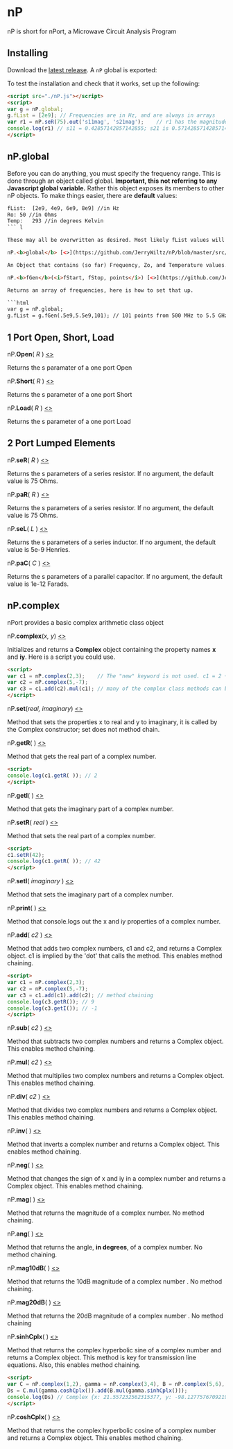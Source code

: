 # nP
nP is short for nPort, a Microwave Circuit Analysis Program

## Installing

Download the [latest release](https://github.com/JerryWiltz/nP/blob/master/dist/nP.js). A `nP` global is exported:

To test the installation and check that it works, set up the following:

```html
<script src="./nP.js"></script>
<script>
var g = nP.global;
g.fList = [2e9]; // Frequencies are in Hz, and are always in arrays
var r1 = nP.seR(75).out('s11mag', 's21mag');    // r1 has the magnitude of s11 and s21 of a series resistor
console.log(r1) // s11 = 0.42857142857142855; s21 is 0.5714285714285714
</script>
```

## nP.global
Before you can do anything, you must specify the frequency range. This is done through an object called global. <b>Important, this not referring to any Javascript global variable.</b> Rather this object exposes its members to other nP objects. To make things easier, there are <b>default</b> values:
```html
fList:	[2e9, 4e9, 6e9, 8e9] //in Hz
Ro:	50 //in Ohms
Temp:	293 //in degrees Kelvin
```	l

These may all be overwritten as desired. Most likely fList values will change the most,jj

nP.<b>global</b> [<>](https://github.com/JerryWiltz/nP/blob/master/src/np-global/src/global.js "Source")

An Object that contains (so far) Frequency, Zo, and Temperature values. There is also a member function that generates frequencies, always in Hz, in the form of fStart, fStop, and the number of points.

nP.<b>fGen</b>(<i>fStart, fStop, points</i>) [<>](https://github.com/JerryWiltz/nP/blob/master/src/np-global/src/global.js "Source")

Returns an array of frequencies, here is how to set that up.

```html
var g = nP.global;
g.fList = g.fGen(.5e9,5.5e9,101); // 101 points from 500 MHz to 5.5 GHz
```

## 1 Port Open, Short, Load

nP.<b>Open</b>(<i> R </i>) [<>](https://github.com/JerryWiltz/nP/blob/master/src/np-nport/src/lumpedRLC/openPort.js "Source")

Returns the s paramater of a one port Open

nP.<b>Short</b>(<i> R </i>) [<>](https://github.com/JerryWiltz/nP/blob/master/src/np-nport/src/lumpedRLC/shortPort.js "Source")

Returns the s parameter of a one port Short

nP.<b>Load</b>(<i> R </i>) [<>](https://github.com/JerryWiltz/nP/blob/master/src/np-nport/src/lumpedRLC/loadPort.js "Source")

Returns the s parameter of a one port Load

## 2 Port Lumped Elements

nP.<b>seR</b>(<i> R </i>) [<>](https://github.com/JerryWiltz/nP/blob/master/src/np-nport/src/lumpedRLC/seR.js "Source")

Returns the s parameters of a series resistor. If no argument, the default value is 75 Ohms.

nP.<b>paR</b>(<i> R </i>) [<>](https://github.com/JerryWiltz/nP/blob/master/src/np-nport/src/lumpedRLC/paR.js "Source")

Returns the s parameters of a series resistor. If no argument, the default value is 75 Ohms.

nP.<b>seL</b>(<i> L </i>) [<>](https://github.com/JerryWiltz/nP/blob/master/src/np-nport/src/lumpedRLC/seL.js "Source")

Returns the s parameters of a series inductor. If no argument, the default value is 5e-9 Henries.

nP.<b>paC</b>(<i> C </i>) [<>](https://github.com/JerryWiltz/nP/blob/master/src/np-nport/src/lumpedRLC/seC.js "Source")

Returns the s parameters of a parallel capacitor. If no argument, the default value is 1e-12 Farads.

## nP.complex
nPort provides a basic complex arithmetic class object

nP.<b>complex</b>(<i>x, y</i>) [<>](https://github.com/JerryWiltz/nP/blob/master/src/np-math/src/complex.js "Source")

Initializes and returns a <b>Complex</b> object containing the property names <b>x</b> and <b>iy</b>. Here is a script you could use. 

```html
<script>
var c1 = nP.complex(2,3);    // The "new" keyword is not used. c1 = 2 + i3
var c2 = nP.complex(5,-7);
var c3 = c1.add(c2).mul(c1); // many of the complex class methods can be chained
</script>
```

nP.<b>set</b>(<i>real, imaginary</i>) [<>](https://github.com/JerryWiltz/nP/blob/master/src/np-math/src/complex.js "Source")

Method that sets the properties x to real and y to imaginary, it is called by the Complex constructor; set does not method chain.

nP.<b>getR</b>(<i> </i>) [<>](https://github.com/JerryWiltz/nP/blob/master/src/np-math/src/complex.js "Source")

Method that gets the real part of a complex number.

```html
<script>
console.log(c1.getR( )); // 2
</script>
```

nP.<b>getI</b>(<i> </i>) [<>](https://github.com/JerryWiltz/nP/blob/master/src/np-math/src/complex.js "Source")

Method that gets the imaginary part of a complex number.

nP.<b>setR</b>(<i> real </i>) [<>](https://github.com/JerryWiltz/nP/blob/master/src/np-math/src/complex.js "Source")

Method that sets the real part of a complex number.

```html
<script>
c1.setR(42);
console.log(c1.getR( )); // 42
</script>
```

nP.<b>setI</b>(<i> imaginary </i>) [<>](https://github.com/JerryWiltz/nP/blob/master/src/np-math/src/complex.js "Source")

Method that sets the imaginary part of a complex number.

nP.<b>print</b>(<i>  </i>) [<>](https://github.com/JerryWiltz/nP/blob/master/src/np-math/src/complex.js "Source")

Method that console.logs out the x and iy properties of a complex number.

nP.<b>add</b>(<i> c2 </i>) [<>](https://github.com/JerryWiltz/nP/blob/master/src/np-math/src/complex.js "Source")

Method that adds two complex numbers, c1 and c2, and returns a Complex object. c1 is implied by the 'dot' that calls the method. This enables method chaining.

```html
<script>
var c1 = nP.complex(2,3);
var c2 = nP.complex(5,-7);
var c3 = c1.add(c1).add(c2); // method chaining 
console.log(c3.getR()); // 9
console.log(c3.getI()); // -1
</script>
```
nP.<b>sub</b>(<i> c2 </i>) [<>](https://github.com/JerryWiltz/nP/blob/master/src/np-math/src/complex.js "Source")

Method that subtracts two complex numbers and returns a Complex object. This enables method chaining.

nP.<b>mul</b>(<i> c2 </i>) [<>](https://github.com/JerryWiltz/nP/blob/master/src/np-math/src/complex.js "Source")

Method that multiplies two complex numbers and returns a Complex object. This enables method chaining.

nP.<b>div</b>(<i> c2 </i>) [<>](https://github.com/JerryWiltz/nP/blob/master/src/np-math/src/complex.js "Source")

Method that divides two complex numbers and returns a Complex object. This enables method chaining.

nP.<b>inv</b>(<i>  </i>) [<>](https://github.com/JerryWiltz/nP/blob/master/src/np-math/src/complex.js "Source")

Method that inverts a complex number and returns a Complex object. This enables method chaining.

nP.<b>neg</b>(<i>  </i>) [<>](https://github.com/JerryWiltz/nP/blob/master/src/np-math/src/complex.js "Source")

Method that changes the sign of x and iy in a complex number and returns a Complex object. This enables method chaining.

nP.<b>mag</b>(<i>  </i>) [<>](https://github.com/JerryWiltz/nP/blob/master/src/np-math/src/complex.js "Source")

Method that returns the magnitude of a complex number. No method chaining.

nP.<b>ang</b>(<i>  </i>) [<>](https://github.com/JerryWiltz/nP/blob/master/src/np-math/src/complex.js "Source")

Method that returns the angle, <b>in degrees</b>, of a complex number. No method chaining.

nP.<b>mag10dB</b>(<i>  </i>) [<>](https://github.com/JerryWiltz/nP/blob/master/src/np-math/src/complex.js "Source")

Method that returns the 10dB magnitude of a complex number . No method chaining.

nP.<b>mag20dB</b>(<i>  </i>) [<>](https://github.com/JerryWiltz/nP/blob/master/src/np-math/src/complex.js "Source")

Method that returns the 20dB magnitude of a complex number . No method chaining

nP.<b>sinhCplx</b>(<i>  </i>) [<>](https://github.com/JerryWiltz/nP/blob/master/src/np-math/src/complex.js "Source")

Method that returns the complex hyperbolic sine of a complex number and returns a Complex object. This method is key for transmission line equations. Also, this enables method chaining.

```html
<script>
var C = nP.complex(1,2), gamma = nP.complex(3,4), B = nP.complex(5,6),
Ds = C.mul(gamma.coshCplx()).add(B.mul(gamma.sinhCplx()));
console.log(Ds) // Complex {x: 21.557232562315377, y: -98.12775767092192}
</script>
```
nP.<b>coshCplx</b>(<i>  </i>) [<>](https://github.com/JerryWiltz/nP/blob/master/src/np-math/src/complex.js "Source")

Method that returns the complex hyperbolic cosine of a complex number and returns a Complex object. This enables method chaining.
